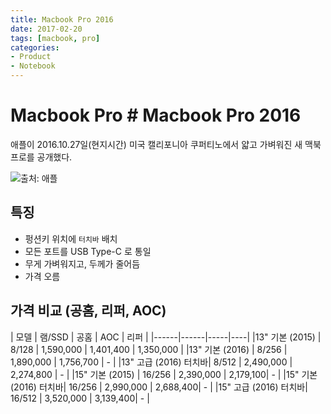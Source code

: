 ```yaml
---
title: Macbook Pro 2016
date: 2017-02-20
tags: [macbook, pro]
categories:
- Product
- Notebook
---
```


# Macbook Pro # Macbook Pro 2016

애플이 2016.10.27일(현지시간) 미국 캘리포니아 쿠퍼티노에서 얇고 가벼워진 새 맥북프로를 공개했다.

![출처: 애플](https://goo.gl/zYdYKp)



## 특징

- 펑션키 위치에 `터치바` 배치
- 모든 포트를 USB Type-C 로 통일
- 무게 가벼워지고, 두께가 줄어듬
- 가격 오름


## 가격 비교 (공홈, 리퍼, AOC)

| 모델 | 램/SSD | 공홈 | AOC | 리퍼 |
|------|------|-----|----|
|13" 기본 (2015) | 8/128 | 1,590,000 | 1,401,400 | 1,350,000 |
|13" 기본 (2016) | 8/256 | 1,890,000 | 1,756,700 | - |
|13" 고급 (2016) 터치바| 8/512 | 2,490,000 | 2,274,800 | - |
|15" 기본 (2015) | 16/256 | 2,390,000 | 2,179,100| - |
|15" 기본 (2016) 터치바| 16/256 | 2,990,000 | 2,688,400| - |
|15" 고급 (2016) 터치바| 16/512 | 3,520,000 | 3,139,400| - |
